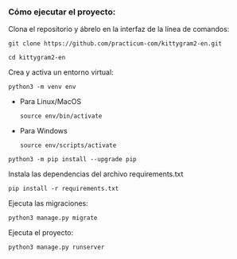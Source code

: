 ### Cómo ejecutar el proyecto:

Clona el repositorio y ábrelo en la interfaz de la línea de comandos: 

```
git clone https://github.com/practicum-com/kittygram2-en.git
```

```
cd kittygram2-en
```

Crea y activa un entorno virtual:

```
python3 -m venv env
```

* Para Linux/MacOS

    ```
    source env/bin/activate
    ```

* Para Windows

    ```
    source env/scripts/activate
    ```


```
python3 -m pip install --upgrade pip
```

Instala las dependencias del archivo requirements.txt

```
pip install -r requirements.txt
```

Ejecuta las migraciones:

```
python3 manage.py migrate
```

Ejecuta el proyecto:

```
python3 manage.py runserver
```
